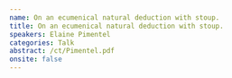 ```yaml
---
name: On an ecumenical natural deduction with stoup.
title: On an ecumenical natural deduction with stoup.
speakers: Elaine Pimentel
categories: Talk
abstract: /ct/Pimentel.pdf
onsite: false
---
```

